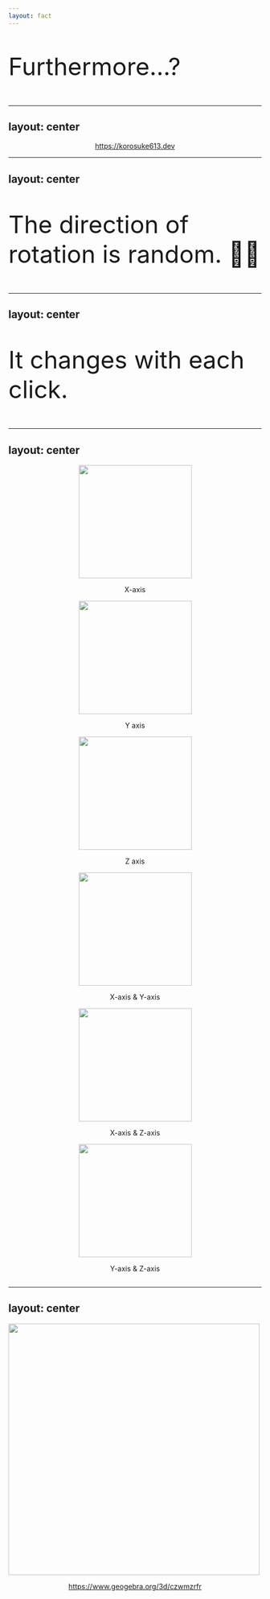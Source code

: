 ```yaml
---
layout: fact
---
```


<p style="font-size: xxx-large">
  Furthermore...?
</p>


---
layout: center
---

<Youtube width="600" height="378" id="a_AjBHI0op8" />

<p style="text-align: center;">
  <a href="https://korosuke613.dev" target="_blank" rel="noopener noreferrer">
    https://korosuke613.dev
  </a>
</p>

<!--
(here actually opens korosuke613.dev and clicks several times)
(Says, "It turns in many directions.")
-->

---
layout: center
---

<p style="font-size: xxx-large">
  The direction of rotation is random. 😵‍💫
</p>


---
layout: center
---

<p style="font-size: xxx-large">
  It changes with each click.
</p>


---
layout: center
---

<!-- grid で 6 等分する -->
<div class="grid grid-cols-6 gap-4">
  <div class="col-span-2 panel">
    <img src="/rotate_x.png" width="225" border="rounded"/>
    <p>
      X-axis
    </p>
  </div>
  <div class="col-span-2 panel">
    <img src="/rotate_y.png" width="225" border="rounded"/>
    <p>
      Y axis
    </p>
  </div>
  <div class="col-span-2 panel">
    <img src="/rotate_z.png" width="225" border="rounded"/>
    <p>
      Z axis
    </p>
  </div>
  <div class="col-span-2 panel">
    <img src="/rotate_xy.png" width="225" border="rounded"/>
    <p>
      X-axis & Y-axis
    </p>
  </div>
  <div class="col-span-2 panel">
    <img src="/rotate_xz.png" width="225" border="rounded"/>
    <p>
      X-axis & Z-axis
    </p>
  </div>
  <div class="col-span-2 panel">
    <img src="/rotate_yz.png" width="225" border="rounded"/>
    <p>
      Y-axis & Z-axis
    </p>
  </div>
</div>

<style>
.panel {
  display: grid;
  place-items: center;
}

</style>

<!--
Six rotation patterns are available.
-->

---
layout: center
---

<img border="rounded" width="500" src="/axises2.png"/>

<p style="text-align: center;">
  <a href="https://www.geogebra.org/3d/czwmzrfr" target="_blank" rel="noopener noreferrer">
    https://www.geogebra.org/3d/czwmzrfr
  </a>
</p>

<!--
This is an image.
(quickly moving on)
-->
